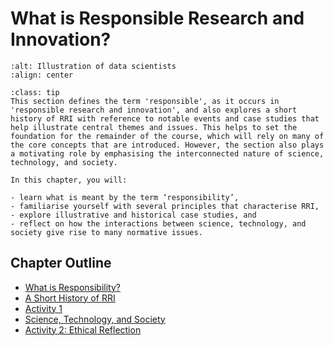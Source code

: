 # What is Responsible Research and Innovation?

```{image} /images/illustrations/data-science.png
:alt: Illustration of data scientists
:align: center
```

```{admonition} Summary
:class: tip
This section defines the term 'responsible', as it occurs in 'responsible research and innovation', and also explores a short history of RRI with reference to notable events and case studies that help illustrate central themes and issues. This helps to set the foundation for the remainder of the course, which will rely on many of the core concepts that are introduced. However, the section also plays a motivating role by emphasising the interconnected nature of science, technology, and society.
```

```{admonition} Learning Objectives
In this chapter, you will:

- learn what is meant by the term ‘responsibility’,
- familiarise yourself with several principles that characterise RRI,
- explore illustrative and historical case studies, and
- reflect on how the interactions between science, technology, and society give rise to many normative issues.
```

## Chapter Outline

- [What is Responsibility?](responsibility.md)
- [A Short History of RRI](history.md)
- [Activity 1](activity1.md)
- [Science, Technology, and Society](sts.md)
- [Activity 2: Ethical Reflection](activity2.md)

